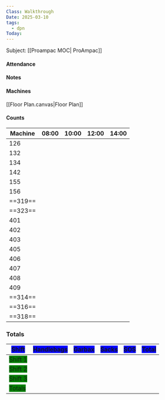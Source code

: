 ```yaml
---
Class: Walkthrough
Date: 2025-03-10
tags:
  - dpn
Today:
---
```

Subject: [[Proampac MOC| ProAmpac]]

#### Attendance

#### Notes

#### Machines

[[Floor Plan.canvas|Floor Plan]]

#### Counts

| Machine | 08:00 | 10:00 | 12:00 | 14:00 |
| ------- | ----- | ----- | ----- | ----- |
| 126     |       |       |       |       |
| 132     |       |       |       |       |
| 134     |       |       |       |       |
| 142     |       |       |       |       |
| 155     |       |       |       |       |
| 156     |       |       |       |       |
| ==319== |       |       |       |       |
| ==323== |       |       |       |       |
| 401     |       |       |       |       |
| 402     |       |       |       |       |
| 403     |       |       |       |       |
| 405     |       |       |       |       |
| 406     |       |       |       |       |
| 407     |       |       |       |       |
| 408     |       |       |       |       |
| 409     |       |       |       |       |
| ==314== |       |       |       |       |
| ==316== |       |       |       |       |
| ==318== |       |       |       |       |
### Totals
| <span style="background-color: blue;">Shift</span>    | <span style="background-color: blue;">Handlebags</span> | <span style="background-color: blue;">Garbax</span> | <span style="background-color: blue;">Sacks</span> | <span style="background-color: blue;">SOS</span> | <span style="background-color: blue;">Total</span> |
| ----------------------------------------------------- | ------------------------------------------------------- | --------------------------------------------------- | -------------------------------------------------- | ------------------------------------------------ | -------------------------------------------------- |
| <span style="background-color: green;">Shift 1</span> |                                                         |                                                     |                                                    |                                                  |                                                    |
| <span style="background-color: green;">Shift 2</span> |                                                         |                                                     |                                                    |                                                  |                                                    |
| <span style="background-color: green;">Shift 3</span> |                                                         |                                                     |                                                    |                                                  |                                                    |
| <span style="background-color: green;">Totals</span>  |                                                         |                                                     |                                                    |                                                  |                                                    |



